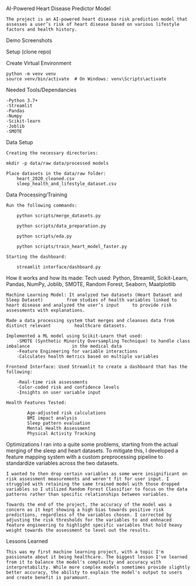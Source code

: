 AI-Powered Heart Disease Predictor Model

    The project is an AI-powered heart disease risk prediction model that assesses a user’s risk of heart disease based on various lifestyle factors and health history. 

Demo Screenshots


Setup (clone repo)


Create Virtual Environment

    python -m venv venv
    source venv/bin/activate  # On Windows: venv\Scripts\activate

Needed Tools/Dependancies

    -Python 3.7+
    -Streamlit
    -Pandas
    -Numpy
    -Scikit-learn
    -Joblib
    -SMOTE

Data Setup

    Creating the necessary directories:

    mkdir -p data/raw data/processed models 

    Place datasets in the data/raw folder:
        heart_2020_cleaned.csv
        sleep_health_and_lifestyle_dataset.csv

Data Processing/Training

    Run the following commands:
    
        python scripts/merge_datasets.py

        python scripts/data_preparation.py

        python scripts/eda.py

        python scripts/train_heart_model_faster.py

    Starting the dashboard:

        streamlit interface/dashboard.py


How it works and how its made:
    Tech used: Python, Streamlit, Scikit-Learn, Pandas, NumPy, Joblib, SMOTE, Random           Forest, Seaborn, Maatplotlib

    Machine Learning Model: It analyzed two datasets (Heart Dataset and Sleep Dataset)         from studies of health variables linked to heart disease and analyzed the user’s input     to provide risk assessments with explanations.
        
    Made a data processing system that merges and cleanses data from distinct relevant         healthcare datasets.

    Implemented a ML model using Scikit-Learn that used:
        -SMOTE (Synthetic Minority Oversampling Technique) to handle class imbalance                in the medical data
        -Feature Engineering for variable interactions
        -Calculates health metrics based on multiple variables

    Frontend Interface: Used Streamlit to create a dashboard that has the following:

        -Real-time risk assessments
        -Color-coded risk and confidence levels
        -Insights on user variable input 

    Health Features Tested:

            Age-adjusted risk calculations
            BMI impact analysis
            Sleep pattern evaluation
            Mental Health Assessment
            Physical Activity Tracking

Optimizations
    I ran into a quite some problems, starting from the actual merging of the sleep and heart datasets. To mitigate this, I developed a feature mapping system with a custom preprocessing pipeline to standardize variables across the two datasets.

    I wanted to then drop certain variables as some were insignificant on risk assessment measurements and weren't fit for user input. I struggled with retaining the same trained model with those dropped variables so I utilized Random Forest Classifier to focus on the data patterns rather than specific relationships between variables.

    Towards the end of the project, the accuracy of the model was a concern as it kept showing a high bias towards positive risk predictions, regardless of the variables chosen. I corrected by adjusting the risk thresholds for the variables to and enhnaced feature engineering to highlight specific variables that hold heavy weight towards the assessment to level out the results.

Lessons Learned

    This was my first machine learning project, with a topic I'm passionate about it being healthcare. The biggest lesson I've learned from it to balance the model's complexity and accuracy with interpretability. While more complex models sometimes provide slightly better accuracy, the ability to explain the model's output to users and create benefit is paramount.

